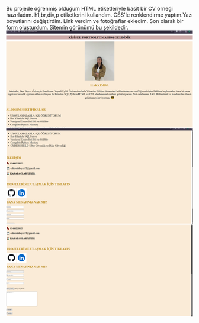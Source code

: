 Bu projede öğrenmiş olduğum HTML etiketleriyle basit bir CV örneği hazırladım.
h1,br,div,p etiketlerini kullandım.
CSS'le renklendirme yaptım.Yazı boyutlarını değiştirdim.
Link verdim ve fotoğraflar ekledim.
Son olarak bir form oluşturdum.
Sitemin görünümü bu şekildedir.
![](resimler/portfolyo1.png)
![](resimler/portfo2.png)
![](resimler/port3.png)


